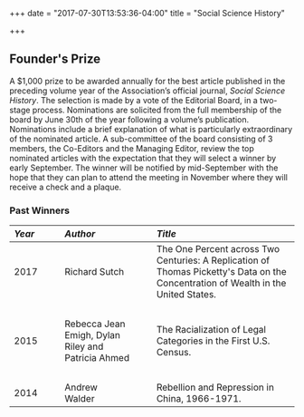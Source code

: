 +++
date = "2017-07-30T13:53:36-04:00"
title = "Social Science History"

+++

## Founder's Prize  

A $1,000 prize to be awarded annually for the best article published in the preceding volume year of the Association’s official journal, *Social Science History*.  The selection is made by a vote of the Editorial Board, in a two-stage process.  Nominations are solicited from the full membership of the board by June 30th of the year following a volume’s publication.  Nominations include a brief explanation of what is particularly extraordinary of the nominated article.  A sub-committee of the board consisting of 3 members, the Co-Editors and the Managing Editor, review the top nominated articles with the expectation that they will select a winner by early September.  The winner will be notified by mid-September with the hope that they can plan to attend the meeting in November where they will receive a check and a plaque.  

### Past Winners

*Year* | &emsp; | *Author* | &emsp; | *Title*
:--- | :--- | :--- | :--- | :---
2017 | | Richard Sutch | | The One Percent across Two Centuries: A Replication of Thomas Picketty's Data on the Concentration of Wealth in the United States.
&emsp; | &emsp; | &emsp;| &emsp;| &emsp; 
2015 | | Rebecca Jean Emigh, Dylan Riley and Patricia Ahmed | | The Racialization of Legal Categories in the First U.S. Census.
&emsp; | &emsp; | &emsp;| &emsp;| &emsp; 
2014 | | Andrew Walder | | Rebellion and Repression in China, 1966-1971.  
